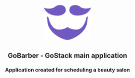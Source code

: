 <h1 align="center">
  <img src="./.github/logo.svg" width="150px">
</h1>

<h2 align="center">GoBarber - GoStack main application</h2>

<h3 align="center">Application created for scheduling a beauty salon</h3>
